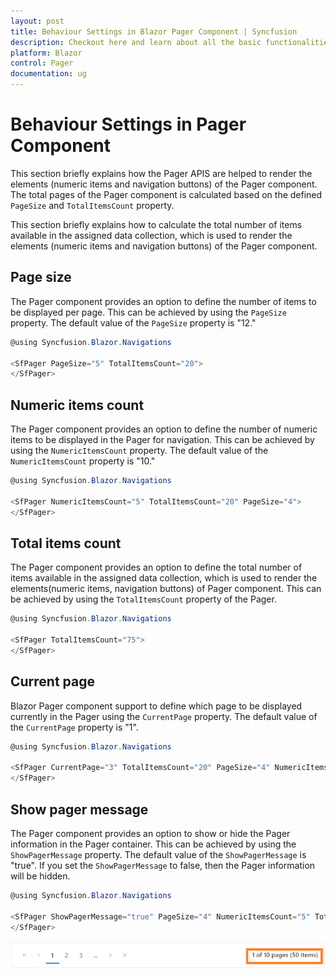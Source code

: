 ```yaml
---
layout: post
title: Behaviour Settings in Blazor Pager Component | Syncfusion
description: Checkout here and learn about all the basic functionalities of rendering the Syncfusion Blazor Pager component and much more.
platform: Blazor
control: Pager
documentation: ug
---
```


# Behaviour Settings in Pager Component

This section briefly explains how the Pager APIS are helped to render the elements (numeric items and navigation buttons) of the Pager component. The total pages of the Pager component is calculated based on the defined `PageSize` and `TotalItemsCount` property.

This section briefly explains how to calculate the total number of items available in the assigned data collection, which is used to render the elements (numeric items and navigation buttons) of the Pager component.

## Page size

The Pager component provides an option to define the number of items to be displayed per page. This can be achieved by using the `PageSize` property. The default value of the `PageSize` property is "12."

```csharp
@using Syncfusion.Blazor.Navigations

<SfPager PageSize="5" TotalItemsCount="20">
</SfPager>

```

## Numeric items count

The Pager component provides an option to define the number of numeric items to be displayed in the Pager for navigation. This can be achieved by using the `NumericItemsCount` property. The default value of the `NumericItemsCount` property is "10."

```csharp
@using Syncfusion.Blazor.Navigations

<SfPager NumericItemsCount="5" TotalItemsCount="20" PageSize="4">
</SfPager>

```

## Total items count

The Pager component provides an option to define the total number of items available in the assigned data collection, which is used to render the elements(numeric items, navigation buttons) of Pager component. This can be achieved by using the `TotalItemsCount` property of the Pager.

```csharp
@using Syncfusion.Blazor.Navigations

<SfPager TotalItemsCount="75">
</SfPager>

```

## Current page

Blazor Pager component support to define which page to be displayed currently in the Pager using the `CurrentPage` property. The default value of the `CurrentPage` property is "1".

```csharp
@using Syncfusion.Blazor.Navigations

<SfPager CurrentPage="3" TotalItemsCount="20" PageSize="4" NumericItemsCount="5">
</SfPager>

```

## Show pager message

The Pager component provides an option to show or hide the Pager information in the Pager container. This can be achieved by using the `ShowPagerMessage` property. The default value of the `ShowPagerMessage` is "true". If you set the `ShowPagerMessage` to false, then the Pager information will be hidden.

```csharp
@using Syncfusion.Blazor.Navigations

<SfPager ShowPagerMessage="true" PageSize="4" NumericItemsCount="5" TotalItemsCount="20">
</SfPager>

```

![Show Blazor Pager Message](./images/blazor-pager-message.png)
